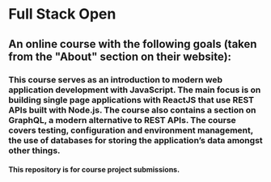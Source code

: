 # Full Stack Open
## An online course with the following goals (taken from the "About" section on their website):

### This course serves as an introduction to modern web application development with JavaScript. The main focus is on building single page applications with ReactJS that use REST APIs built with Node.js. The course also contains a section on GraphQL, a modern alternative to REST APIs. The course covers testing, configuration and environment management, the use of databases for storing the application’s data amongst other things.

#### This repository is for course project submissions.
